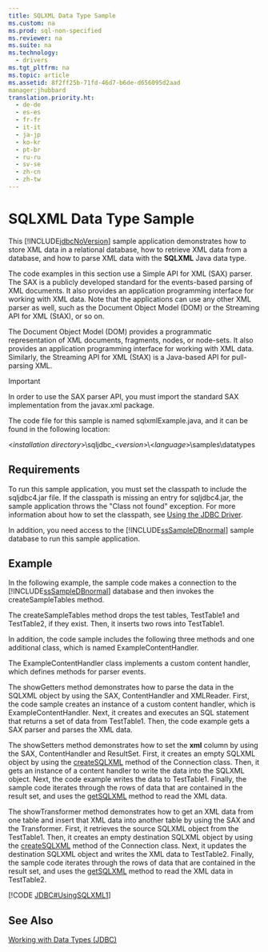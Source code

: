 ```yaml
---
title: SQLXML Data Type Sample
ms.custom: na
ms.prod: sql-non-specified
ms.reviewer: na
ms.suite: na
ms.technology: 
  - drivers
ms.tgt_pltfrm: na
ms.topic: article
ms.assetid: 8f2ff25b-71fd-46d7-b6de-d656095d2aad
manager:jhubbard
translation.priority.ht: 
  - de-de
  - es-es
  - fr-fr
  - it-it
  - ja-jp
  - ko-kr
  - pt-br
  - ru-ru
  - sv-se
  - zh-cn
  - zh-tw
---
```

# SQLXML Data Type Sample
  This [!INCLUDE[jdbcNoVersion](../content/includes/jdbcNoVersion_md.md)] sample application demonstrates how to store XML data in a relational database, how to retrieve XML data from a database, and how to parse XML data with the **SQLXML** Java data type.  
  
 The code examples in this section use a Simple API for XML \(SAX\) parser. The SAX is a publicly developed standard for the events\-based parsing of XML documents. It also provides an application programming interface for working with XML data. Note that the applications can use any other XML parser as well, such as the Document Object Model \(DOM\) or the Streaming API for XML \(StAX\), or so on.  
  
 The Document Object Model \(DOM\) provides a programmatic representation of XML documents, fragments, nodes, or node\-sets. It also provides an application programming interface for working with XML data. Similarly, the Streaming API for XML \(StAX\) is a Java\-based API for pull\-parsing XML.  
  
> [!IMPORTANT]  
>  In order to use the SAX parser API, you must import the standard SAX implementation from the javax.xml package.  
  
 The code file for this sample is named sqlxmlExample.java, and it can be found in the following location:  
  
 \<*installation directory*\>\\sqljdbc\_\<*version*\>\\\<*language*\>\\samples\\datatypes  
  
## Requirements  
 To run this sample application, you must set the classpath to include the sqljdbc4.jar file. If the classpath is missing an entry for sqljdbc4.jar, the sample application throws the "Class not found" exception. For more information about how to set the classpath, see [Using the JDBC Driver](../content/Using-the-JDBC-Driver.md).  
  
 In addition, you need access to the [!INCLUDE[ssSampleDBnormal](../content/includes/ssSampleDBnormal_md.md)] sample database to run this sample application.  
  
## Example  
 In the following example, the sample code makes a connection to the [!INCLUDE[ssSampleDBnormal](../content/includes/ssSampleDBnormal_md.md)] database and then invokes the createSampleTables method.  
  
 The createSampleTables method drops the test tables, TestTable1 and TestTable2, if they exist. Then, it inserts two rows into TestTable1.  
  
 In addition, the code sample includes the following three methods and one additional class, which is named ExampleContentHandler.  
  
 The ExampleContentHandler class implements a custom content handler, which defines methods for parser events.  
  
 The showGetters method demonstrates how to parse the data in the SQLXML object by using the SAX, ContentHandler and XMLReader. First, the code sample creates an instance of a custom content handler, which is ExampleContentHandler. Next, it creates and executes an SQL statement that returns a set of data from TestTable1. Then, the code example gets a SAX parser and parses the XML data.  
  
 The showSetters method demonstrates how to set the **xml** column by using the SAX, ContentHandler and ResultSet. First, it creates an empty SQLXML object by using the [createSQLXML](../content/createSQLXML-Method--SQLServerConnection-.md) method of the Connection class. Then, it gets an instance of a content handler to write the data into the SQLXML object. Next, the code example writes the data to TestTable1. Finally, the sample code iterates through the rows of data that are contained in the result set, and uses the [getSQLXML](../content/getSQLXML-Method--SQLServerResultSet-.md) method to read the XML data.  
  
 The showTransformer method demonstrates how to get an XML data from one table and insert that XML data into another table by using the SAX and the Transformer. First, it retrieves the source SQLXML object from the TestTable1. Then, it creates an empty destination SQLXML object by using the [createSQLXML](../content/createSQLXML-Method--SQLServerConnection-.md) method of the Connection class. Next, it updates the destination SQLXML object and writes the XML data to TestTable2. Finally, the sample code iterates through the rows of data that are contained in the result set, and uses the [getSQLXML](../content/getSQLXML-Method--SQLServerResultSet-.md) method to read the XML data in TestTable2.  
  
 [!CODE [JDBC#UsingSQLXML1](../CodeSnippet/SQLDrivers/jdbc#usingsqlxml1)]  
  
## See Also  
 [Working with Data Types &#40;JDBC&#41;](../content/Working-with-Data-Types--JDBC-.md)  
  
  